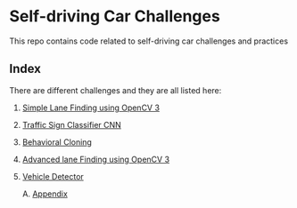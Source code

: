 # Self-driving Car Challenges
This repo contains code related to self-driving car challenges and practices

## Index
There are different challenges and they are all listed here:

1. [Simple Lane Finding using OpenCV 3](./LaneFinding/LaneFindingAlgorithmDescription.md)
2. [Traffic Sign Classifier CNN](./TrafficSignClassifier/TrafficSignClassifier_Description.md)
3. [Behavioral Cloning](./BehavioralCloning/BehavioralCloningDescription.md)
4. [Advanced lane Finding using OpenCV 3](./AdvancedLaneFinding/AdvancedLaneFindingDescription.md)
5. [Vehicle Detector](./VehicleDetection/VehicleDetectionDescription.md)


    A. [Appendix](./Appendix/README.md)
